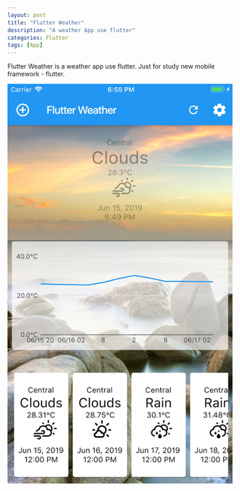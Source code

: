 ```yaml
---
layout: post
title: "Flutter Weather"
description: "A weather App use flutter"
categories: Flutter
tags: [App]
---
```


Flutter Weather is a weather app use flutter. Just for study new mobile framework - flutter.

![app preview](/assets/images/flutter_weather.jpg)